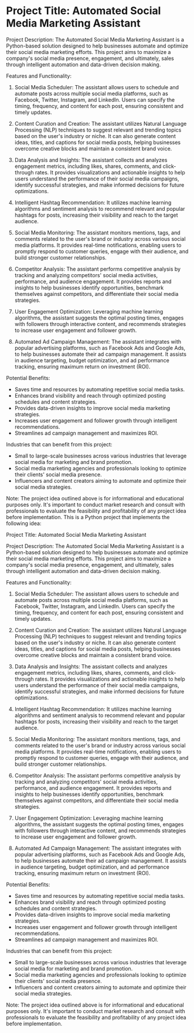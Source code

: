 # Project Title: Automated Social Media Marketing Assistant

Project Description:
The Automated Social Media Marketing Assistant is a Python-based solution designed to help businesses automate and optimize their social media marketing efforts. This project aims to maximize a company's social media presence, engagement, and ultimately, sales through intelligent automation and data-driven decision making.

Features and Functionality:
1. Social Media Scheduler: The assistant allows users to schedule and automate posts across multiple social media platforms, such as Facebook, Twitter, Instagram, and LinkedIn. Users can specify the timing, frequency, and content for each post, ensuring consistent and timely updates.

2. Content Curation and Creation: The assistant utilizes Natural Language Processing (NLP) techniques to suggest relevant and trending topics based on the user's industry or niche. It can also generate content ideas, titles, and captions for social media posts, helping businesses overcome creative blocks and maintain a consistent brand voice.

3. Data Analysis and Insights: The assistant collects and analyzes engagement metrics, including likes, shares, comments, and click-through rates. It provides visualizations and actionable insights to help users understand the performance of their social media campaigns, identify successful strategies, and make informed decisions for future optimizations.

4. Intelligent Hashtag Recommendation: It utilizes machine learning algorithms and sentiment analysis to recommend relevant and popular hashtags for posts, increasing their visibility and reach to the target audience.

5. Social Media Monitoring: The assistant monitors mentions, tags, and comments related to the user's brand or industry across various social media platforms. It provides real-time notifications, enabling users to promptly respond to customer queries, engage with their audience, and build stronger customer relationships.

6. Competitor Analysis: The assistant performs competitive analysis by tracking and analyzing competitors' social media activities, performance, and audience engagement. It provides reports and insights to help businesses identify opportunities, benchmark themselves against competitors, and differentiate their social media strategies.

7. User Engagement Optimization: Leveraging machine learning algorithms, the assistant suggests the optimal posting times, engages with followers through interactive content, and recommends strategies to increase user engagement and follower growth.

8. Automated Ad Campaign Management: The assistant integrates with popular advertising platforms, such as Facebook Ads and Google Ads, to help businesses automate their ad campaign management. It assists in audience targeting, budget optimization, and ad performance tracking, ensuring maximum return on investment (ROI).

Potential Benefits:
- Saves time and resources by automating repetitive social media tasks.
- Enhances brand visibility and reach through optimized posting schedules and content strategies.
- Provides data-driven insights to improve social media marketing strategies.
- Increases user engagement and follower growth through intelligent recommendations.
- Streamlines ad campaign management and maximizes ROI.

Industries that can benefit from this project:
- Small to large-scale businesses across various industries that leverage social media for marketing and brand promotion.
- Social media marketing agencies and professionals looking to optimize their clients' social media presence.
- Influencers and content creators aiming to automate and optimize their social media strategies.

Note: The project idea outlined above is for informational and educational purposes only. It's important to conduct market research and consult with professionals to evaluate the feasibility and profitability of any project idea before implementation.
This is a Python project that implements the following idea:

Project Title: Automated Social Media Marketing Assistant

Project Description:
The Automated Social Media Marketing Assistant is a Python-based solution designed to help businesses automate and optimize their social media marketing efforts. This project aims to maximize a company's social media presence, engagement, and ultimately, sales through intelligent automation and data-driven decision making.

Features and Functionality:
1. Social Media Scheduler: The assistant allows users to schedule and automate posts across multiple social media platforms, such as Facebook, Twitter, Instagram, and LinkedIn. Users can specify the timing, frequency, and content for each post, ensuring consistent and timely updates.

2. Content Curation and Creation: The assistant utilizes Natural Language Processing (NLP) techniques to suggest relevant and trending topics based on the user's industry or niche. It can also generate content ideas, titles, and captions for social media posts, helping businesses overcome creative blocks and maintain a consistent brand voice.

3. Data Analysis and Insights: The assistant collects and analyzes engagement metrics, including likes, shares, comments, and click-through rates. It provides visualizations and actionable insights to help users understand the performance of their social media campaigns, identify successful strategies, and make informed decisions for future optimizations.

4. Intelligent Hashtag Recommendation: It utilizes machine learning algorithms and sentiment analysis to recommend relevant and popular hashtags for posts, increasing their visibility and reach to the target audience.

5. Social Media Monitoring: The assistant monitors mentions, tags, and comments related to the user's brand or industry across various social media platforms. It provides real-time notifications, enabling users to promptly respond to customer queries, engage with their audience, and build stronger customer relationships.

6. Competitor Analysis: The assistant performs competitive analysis by tracking and analyzing competitors' social media activities, performance, and audience engagement. It provides reports and insights to help businesses identify opportunities, benchmark themselves against competitors, and differentiate their social media strategies.

7. User Engagement Optimization: Leveraging machine learning algorithms, the assistant suggests the optimal posting times, engages with followers through interactive content, and recommends strategies to increase user engagement and follower growth.

8. Automated Ad Campaign Management: The assistant integrates with popular advertising platforms, such as Facebook Ads and Google Ads, to help businesses automate their ad campaign management. It assists in audience targeting, budget optimization, and ad performance tracking, ensuring maximum return on investment (ROI).

Potential Benefits:
- Saves time and resources by automating repetitive social media tasks.
- Enhances brand visibility and reach through optimized posting schedules and content strategies.
- Provides data-driven insights to improve social media marketing strategies.
- Increases user engagement and follower growth through intelligent recommendations.
- Streamlines ad campaign management and maximizes ROI.

Industries that can benefit from this project:
- Small to large-scale businesses across various industries that leverage social media for marketing and brand promotion.
- Social media marketing agencies and professionals looking to optimize their clients' social media presence.
- Influencers and content creators aiming to automate and optimize their social media strategies.

Note: The project idea outlined above is for informational and educational purposes only. It's important to conduct market research and consult with professionals to evaluate the feasibility and profitability of any project idea before implementation.